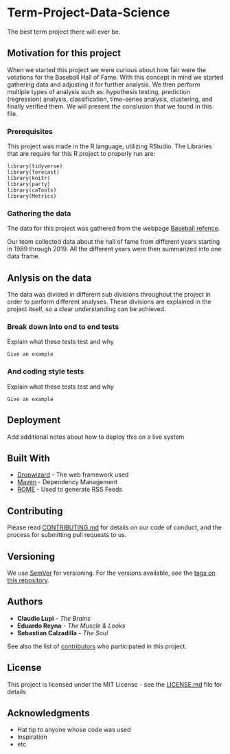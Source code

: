 # Term-Project-Data-Science
The best term project there will ever be.

## Motivation for this project

When we started this project we were curious about how fair were the votations for the Baseball Hall of Fame. With this concept in mind we started gathering data and adjusting it for further analysis. We then perform multiple types of analysis such as: hypothesis testing, prediction (regression) analysis, classification,  time-series analysis, clustering, and finally verified them. We will present the conslusion that we found in this file.

### Prerequisites
This project was made in the R language, utilizing RStudio.
The Libraries that are require for this R project to properly run are:

```
library(tidyverse)
library(forecast)
library(knitr)
library(party)
library(caTools)
library(Metrics)
```

### Gathering the data

The data for this project was gathered from the webpage [Baseball refence](https://www.baseball-reference.com/awards/awards_2018.shtml).

Our team collected data about the hall of fame from different years starting in 1989 through 2019. All the different years were then summarized into one data frame.

## Anlysis on the data

The data was divided in different sub divisions throughout the project in order to perform different analyses. These divisions are explained in the project itself, so a clear understanding can be achieved.

### Break down into end to end tests

Explain what these tests test and why

```
Give an example
```

### And coding style tests

Explain what these tests test and why

```
Give an example
```

## Deployment

Add additional notes about how to deploy this on a live system

## Built With

* [Dropwizard](http://www.dropwizard.io/1.0.2/docs/) - The web framework used
* [Maven](https://maven.apache.org/) - Dependency Management
* [ROME](https://rometools.github.io/rome/) - Used to generate RSS Feeds

## Contributing

Please read [CONTRIBUTING.md](https://gist.github.com/PurpleBooth/b24679402957c63ec426) for details on our code of conduct, and the process for submitting pull requests to us.

## Versioning

We use [SemVer](http://semver.org/) for versioning. For the versions available, see the [tags on this repository](https://github.com/your/project/tags). 

## Authors

* **Claudio Lupi** - *The Brains*
* **Eduardo Reyna** - *The Muscle & Looks*
* **Sebastian Calzadilla** - *The Soul*

See also the list of [contributors](https://github.com/your/project/contributors) who participated in this project.

## License

This project is licensed under the MIT License - see the [LICENSE.md](LICENSE.md) file for details

## Acknowledgments

* Hat tip to anyone whose code was used
* Inspiration
* etc
